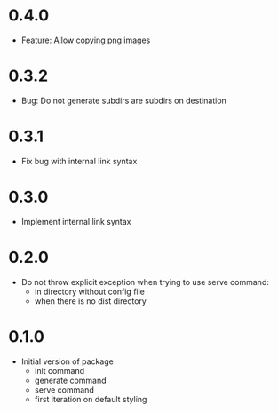 # 0.4.0

* Feature: Allow copying png images

# 0.3.2

* Bug: Do not generate subdirs are subdirs on destination

# 0.3.1

* Fix bug with internal link syntax

# 0.3.0

* Implement internal link syntax

# 0.2.0

* Do not throw explicit exception when trying to use serve command:
    * in directory without config file
    * when there is no dist directory

# 0.1.0

 * Initial version of package
   * init command
   * generate command
   * serve command
   * first iteration on default styling
